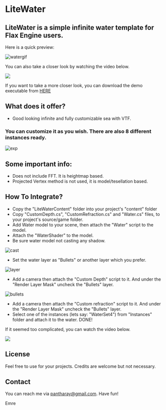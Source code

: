# LiteWater
## LiteWater is a simple infinite water template for Flax Engine users.
Here is a quick preview:

![watergif](https://user-images.githubusercontent.com/31192693/193070133-55a794c4-e1a5-437b-b634-4554162b85fd.gif)

You can also take a closer look by watching the video below.

[![](https://img.youtube.com/vi/RNBocVNCjE8/0.jpg)](https://www.youtube.com/watch?v=RNBocVNCjE8)

If you want to take a more closer look, you can download the demo executable from [HERE](https://drive.google.com/file/d/1oAAqLeNBV0WiVwkvieDa09Q0rsdEdrl_/view?usp=sharing/)

## What does it offer?
- Good looking infinite and fully customizable sea with VTF.

### You can customize it as you wish. There are also 8 different instances ready.
![exp](https://user-images.githubusercontent.com/31192693/193071553-c4e54118-1362-4241-88ab-3f709a1e4526.jpg)




## Some important info:
- Does not include FFT. It is heightmap based.
- Projected Vertex method is not used, it is model/tesellation based.


## How To Integrate?

- Copy the "LiteWaterContent" folder into your project's "content" folder
- Copy "CustomDepth.cs", "CustomRefraction.cs" and "Water.cs" files, to your project's source/game folder. 
- Add Water model to your scene, then attach the "Water" script to the model. 
- Attach the "WaterShader" to the model.
- Be sure water model not casting any shadow.

![cast](https://user-images.githubusercontent.com/31192693/193108759-5083279b-9333-47cd-a3ac-8590b4ec0da0.jpg)

- Set the water layer as "Bullets" or another layer which you prefer.

![layer](https://user-images.githubusercontent.com/31192693/193108882-5456f906-b40d-49d6-afa7-32e9f7b3a767.jpg)

- Add a camera then attach the "Custom Depth" script to it. And under the "Render Layer Mask" uncheck the "Bullets" layer. 

![bullets](https://user-images.githubusercontent.com/31192693/193108952-74e18024-8223-4a8a-af56-f84ddbe40ecd.jpg)

- Add a camera then attach the "Custom refraction" script to it. And under the "Render Layer Mask" uncheck the "Bullets" layer. 
- Select one of the instances (lets say: "WaterSet4") from "Instances" folder and attach it to the water.
DONE!

If it seemed too complicated, you can watch the video below.

[![](https://img.youtube.com/vi/HEMd9PwBSAI/0.jpg)](https://www.youtube.com/watch?v=HEMd9PwBSAI)

## License

Feel free to use for your projects. Credits are welcome but not necessary. 

## Contact
You can reach me via pantharay@gmail.com. 
Have fun!

Emre
